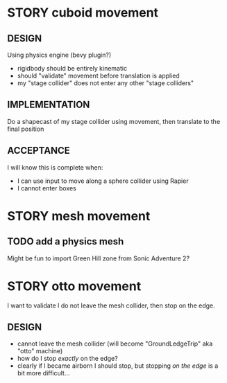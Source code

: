 # STORY cuboid movement

## DESIGN

Using physics engine (bevy plugin?)

- rigidbody should be entirely kinematic
- should "validate" movement before translation is applied
- my "stage collider" does not enter any other "stage colliders"

## IMPLEMENTATION

Do a shapecast of my stage collider using movement, then translate to the final position

## ACCEPTANCE

I will know this is complete when:

- I can use input to move along a sphere collider using Rapier
- I cannot enter boxes

# STORY mesh movement

## TODO add a physics mesh

Might be fun to import Green Hill zone from Sonic Adventure 2?

# STORY otto movement

I want to validate I do not leave the mesh collider, then stop on the edge.

## DESIGN

- cannot leave the mesh collider (will become "GroundLedgeTrip" aka "otto" machine)
- how do I stop _exactly_ on the edge?
- clearly if I became airborn I should stop, but stopping _on the edge_ is a bit more difficult...
